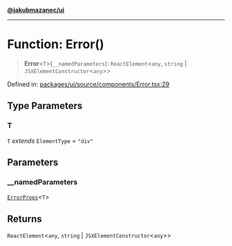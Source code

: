 [**@jakubmazanec/ui**](../README.md)

---

# Function: Error()

> **Error**\<`T`\>(`__namedParameters`): `ReactElement`\<`any`, `string` \|
> `JSXElementConstructor`\<`any`\>\>

Defined in:
[packages/ui/source/components/Error.tsx:29](https://github.com/jakubmazanec/tools/blob/74fa88a6249b3d486436ae7655f4962bc4a86e11/packages/ui/source/components/Error.tsx#L29)

## Type Parameters

### T

`T` _extends_ `ElementType` = `"div"`

## Parameters

### \_\_namedParameters

[`ErrorProps`](../type-aliases/ErrorProps.md)\<`T`\>

## Returns

`ReactElement`\<`any`, `string` \| `JSXElementConstructor`\<`any`\>\>
